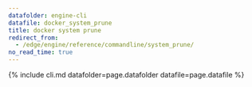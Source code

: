```yaml
---
datafolder: engine-cli
datafile: docker_system_prune
title: docker system prune
redirect_from:
  - /edge/engine/reference/commandline/system_prune/
no_read_time: true
---
```

<!--
Sorry, but the contents of this page are automatically generated from
Docker's source code. If you want to suggest a change to the text that appears
here, you'll need to find the string by searching this repo:

https://github.com/docker/cli
-->

{% include cli.md datafolder=page.datafolder datafile=page.datafile %}
